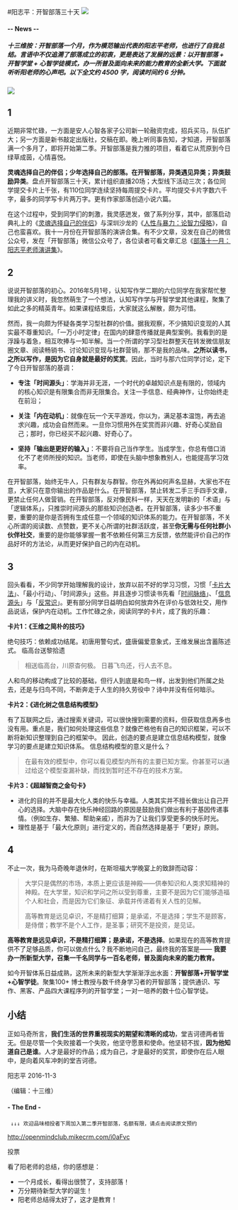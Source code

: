#阳志平：开智部落三十天
![](https://mmbiz.qlogo.cn/mmbiz_png/P7zzkBGoztFUtGQKAqGmGGw4yZB9iaYAuy849uQD1xqLmh0TZtriauaibym6NLyoVPt2B4TKIb7eoDUmpqvVhuupg/0?wx_fmt=png)

#### -- News --

##### **十三维按**：开智部落一个月，作为模范输出代表的阳志平老师，也进行了自我总结。言语中不仅追溯了部落成立的初衷，更是表达了发展的远景：以开智部落 + 开智学堂 + 心智学徒模式，办一所普及面向未来的能力教育的全新大学。下面就听听阳老师的心声吧。**以下全文约 4500 字，阅读时间约 6 分钟。**
![](https://mmbiz.qlogo.cn/mmbiz_jpg/P7zzkBGoztHXlVY8HhV46SSn7nhia80gicarw2s4uxICAPFUwqmasHsUqiafSYicibbx9j3jGR3yncKLvLras2NmjoA/0?wx_fmt=jpeg)

## 1

近期非常忙碌，一方面是安人心智各家子公司新一轮融资完成，招兵买马，队伍扩大；另一方面是新书敲定出版社，交稿在即。晚上听同事告知，才知道，开智部落满一个多月了，即将开始第二季。开智部落是我力推的项目，看着它从荒原到今日绿草成茵，心情喜悦。

**灵魂选择自己的伴侣；少年选择自己的部落。在开智部落，异类遇见异类；异类鼓励异类**。盘点开智部落三十天，累计组织直播20场；大型线下活动三次；各位同学提交卡片上千张，有110位同学连续坚持每周提交卡片。平均提交卡片字数六千字，最多的同学写卡片两万字。更有作家部落创造小说六篇。

在这个过程中，受到同学们的刺激，我灵感迸发，做了系列分享，其中，部落启动典礼上的《[灵魂选择自己的伴侣](http://mp.weixin.qq.com/s?__biz=MzI1NjQ5NzM2Ng==&mid=2247483675&idx=1&sn=1ca5e6f424fe1c6666f499acb1227841&chksm=ea2482a2dd530bb4c341b9902a09eac2f17ae17d94b3e29df499d0343bff7c65dfeaef042d0e#rd)》与深圳沙龙的《[人性与暴力：论智力侵略](http://mp.weixin.qq.com/s?__biz=MzI1NjQ5NzM2Ng==&mid=2247483738&idx=1&sn=53a8dfb166b26675370456a6eaced9e2&chksm=ea2482e3dd530bf5ed86ca5fc704079f55de67ce1682e47597bab31b98eb7706af71efab3f6c#rd)》，自己也蛮喜欢。我十一月份在开智部落的演讲合集。有不少文章，没发在自己的微信公众号，发在「开智部落」微信公众号了，各位读者可看文章汇总《[部落十一月：阳志平老师演讲集](http://mp.weixin.qq.com/s?__biz=MzI1NjQ5NzM2Ng==&mid=2247483913&idx=1&sn=99121fadf2f7dff083da5bbc4a8f749c&chksm=ea2481b0dd5308a65c2dc3185e8004f4986eb1813825d47d137f01b2cc712e93b2222472e57a&scene=0#rd)》。


## 2

说说开智部落的初心。2016年5月1号，认知写作学二期的六位同学在我家帮忙整理我的讲义时，我忽然萌生了一个想法，认知写作学与开智学堂其他课程，聚集了如此之多的精英青年。如果课程结束后，大家就这么解散，颇为可惜。

然而，我一向颇为怀疑各类学习型社群的价值。据我观察，不少搞知识变现的人其实最不尊重知识。「一万小时定律」在国内的肆意传播就是典型案例。我看到的是浮躁与着急，相互吹捧与一知半解。当一个所谓的学习型社群整天在转发微信朋友圈文章、阅读畅销书、讨论知识变现与社群营销，那不是我的品味。**之所以读书，之所以写作，是因为它自身就是最好的奖赏**。因此，当时与那六位同学讨论，定下了今日开智部落的基调：

* **专注「时间源头」**：学海并非无涯，一个时代的卓越知识点是有限的，领域内的核心知识是有限集合而非无限集合。关注一手信息、经典神作，让你始终走在前沿；

* **关注「内在动机」**：就像在玩一个天平游戏，你以为，满足基本温饱，再去追求兴趣，成功会自然而来。一旦你习惯用外在奖赏而非兴趣、好奇心奖励自己；那时，你已经买不起兴趣、好奇心了。

* **坚持「输出是更好的输入」**：不要将自己当作学生。当成学生，你总有借口消化不了老师所授的知识。当老师，即使在头脑中想象教别人，也能提高学习效率。

在开智部落，始终无牛人，只有群友与群智。你在外再如何声名显赫，大家也不在意，大家只在意你输出的作品是什么。在开智部落，禁止转发二手三手四手文章，更禁止任何人做营销。在开智部落，反对像民科一样，天天在发明新的「术语」与「逻辑体系」，只推崇时间源头的那些知识创造者。在开智部落，读多少书不重要，重要的是你是否拥有生成任意一个领域的知识体系的能力。在开智部落，不关心所谓的阅读数、点赞数，更不关心所谓的社群活跃度，甚至**你无需与任何社群小伙伴社交**，重要的是你能够掌握一套不依赖任何第三方反馈，依然能评价自己的作品好坏的方法论，从而更好保护自己的内在动机。

## 3

回头看看，不少同学开始理解我的设计，放弃以前不好的学习习惯，习惯「[卡片大法](http://mp.weixin.qq.com/s?__biz=MzI1NjQ5NzM2Ng==&mid=2247483825&idx=1&sn=de3745c34733df09b3dd311c790ed229&chksm=ea248208dd530b1e452896dc782d6259575bc453159d5974735ecc0d2ea3d3a8d862c1d2f209#rd)」、「最小行动」、「时间源头」这些。并且逐步习惯读书先看「[时间脉络](http://mp.weixin.qq.com/s?__biz=MzI1NjQ5NzM2Ng==&mid=2247483678&idx=1&sn=c6978a7db18033e8a5b90b0a5d5a722d&chksm=ea2482a7dd530bb128f229dc4f8b8d39c3f3fc92c6674e958d97ee1a9bf34388bcb233b890c4#rd)」、「[信息源头](http://mp.weixin.qq.com/s?__biz=MzI1NjQ5NzM2Ng==&mid=2247483678&idx=1&sn=c6978a7db18033e8a5b90b0a5d5a722d&chksm=ea2482a7dd530bb128f229dc4f8b8d39c3f3fc92c6674e958d97ee1a9bf34388bcb233b890c4#rd)」与「[反常识](http://mp.weixin.qq.com/s?__biz=MzI1NjQ5NzM2Ng==&mid=2247483678&idx=1&sn=c6978a7db18033e8a5b90b0a5d5a722d&chksm=ea2482a7dd530bb128f229dc4f8b8d39c3f3fc92c6674e958d97ee1a9bf34388bcb233b890c4#rd)」。更有部分同学日益明白如何放弃外在评价与低效社交，用作品说话，保护内在动机。工作忙碌之余，阅读同学的卡片，成了我的乐趣：

**卡片1：《王维之简朴的技巧》**

绝句技巧：依赖成功结尾。初唐用警句式，盛唐偏爱意象式，王维发展出含蓄陈述式。
临高台送黎拾遗

> 相送临高台，川原杳何极。
> 日暮飞鸟还，行人去不息。

人和鸟的移动构成了比较的基础，但行人到底是和鸟一样，出发到他们所属之处去，还是与归鸟不同，不断奔走于人生的持久劳役中？诗中并没有任何暗示。

**卡片2：《进化树之信息结构模型》**

有了互联网之后，通过搜索关键词，可以很快搜到需要的资料，但获取信息再多也没有用。重点是，我们如何处理这些信息？就像芒格他有自己的知识框架，可以不断将新知识整理到自己的框架中。
因此，创造的要点是建立信息结构模型，就像学习的要点是建立知识体系。
信息结构模型的意义是什么？
> 在最有效的模型中，你可以看见模型内所有的主要已知方案。你甚至可以通过给这个模型查漏补缺，而找到暂时还不存在的技术方案。

**卡片3：《超越智商之金句卡》**

* 进化的目的并不是最大化人类的快乐与幸福。人类其实并不擅长做出让自己开心的选择。大脑中存在快乐神经回路的原因是鼓励我们做出有利于基因传递事情。（例如生存、繁殖、帮助亲戚），而非为了让我们享受更多的快乐时光。
* 理性是基于「最大化原则」进行定义的，而自然选择是基于「更好」原则。


## 4

不止一次，我为马奇晚年退休时，在斯坦福大学晚宴上的致辞而动容：
> 大学只是偶然的市场，本质上更应该是神殿——供奉知识和人类求知精神的神殿。在大学里，知识和学问之所以受到尊重，主要不是因为它们能够造福个人和社会，而是因为它们象征、承载并传递着有关人性的见解。
> 
> 高等教育是远见卓识，不是精打细算；是承诺，不是选择；学生不是顾客，是侍僧；教学不是个人工作，是圣事；研究不是投资，是见证。

**高等教育是远见卓识，不是精打细算；是承诺，不是选择**。如果现在的高等教育提供不了足够品质，你可以做点什么？我不断地问自己，最终我的答案是—— **我要办一所新型大学，召集一千名同学与一百名老师，普及面向未来的能力教育。**

如今开智体系日益成熟，这所未来的新型大学渐渐浮出水面：**开智部落+开智学堂+心智学徒**。聚集100+ 博士教授与数千终身学习者的开智部落；提供通识、写作、黑客、产品四大课程序列的开智学堂；一对一培养的数十位心智学徒。

## 小结

正如马奇所言，**我们生活的世界重视现实的期望和清晰的成功**，堂吉诃德两者皆无。但是尽管一个失败接着一个失败，他坚守愿景和使命。他坚韧不拔，**因为他知道自己是谁**。人才是最好的作品；成为自己，才是最好的奖赏，即使你在后人眼中，是向着风车冲刺的堂吉诃德。

阳志平
2016-11-3

（编辑：十三维）

#### - The End - 

     ↓↓↓ 欢迎品味相投者下周加入第二季开智部落，名额有限，请点击阅读原文预约
http://openmindclub.mikecrm.com/i0aFvc

投票

看了阳老师的总结，你的感想是：
- 一个月成长，看得出很赞了，支持部落！
- 万分期待新型大学的诞生！
- 阳老师总结得太好了，这才是教育！










